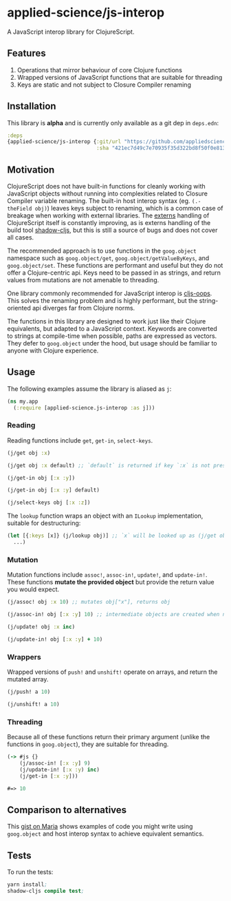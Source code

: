 # applied-science/js-interop

A JavaScript interop library for ClojureScript.

## Features

1. Operations that mirror behaviour of core Clojure functions
2. Wrapped versions of JavaScript functions that are suitable for threading
3. Keys are static and not subject to Closure Compiler renaming

## Installation

This library is **alpha** and is currently only available as a git dep in `deps.edn`:

```clj
:deps
{applied-science/js-interop {:git/url "https://github.com/appliedsciencestudio/js-interop"
                             :sha "421ec7d49c7e70935f35d322bd8f50f0e81322e3"}}
```

## Motivation

ClojureScript does not have built-in functions for cleanly working with JavaScript
objects without running into complexities related to Closure Compiler variable renaming.
The built-in host interop syntax (eg. `(.-theField obj)`) leaves keys subject to renaming,
which is a common case of breakage when working with external libraries. The [externs](https://clojurescript.org/guides/externs)
handling of ClojureScript itself is constantly improving, as is externs handling of the
build tool [shadow-cljs](https://shadow-cljs.github.io/docs/UsersGuide.html#infer-externs), but this is still
a source of bugs and does not cover all cases.

The recommended approach is to use functions in the `goog.object` namespace such
as `goog.object/get`, `goog.object/getValueByKeys`, and `goog.object/set`. These functions are
performant and useful but they do not offer a Clojure-centric api. Keys need to be passed in as strings,
and return values from mutations are not amenable to threading.

One library commonly recommended for JavaScript interop is [cljs-oops](https://github.com/binaryage/cljs-oops). This solves
the renaming problem and is highly performant, but the string-oriented api diverges far from Clojure norms.

The functions in this library are designed to work just like their Clojure equivalents,
but adapted to a JavaScript context. Keywords are converted to strings at compile-time when
possible, paths are expressed as vectors. They defer to `goog.object` under the hood, but usage should be familiar to
anyone with Clojure experience.

## Usage

The following examples assume the library is aliased as `j`:

```clj
(ns my.app
  (:require [applied-science.js-interop :as j]))
```

### Reading

Reading functions include `get`, `get-in`, `select-keys`.

```clj
(j/get obj :x)

(j/get obj :x default) ;; `default` is returned if key `:x` is not present

(j/get-in obj [:x :y])

(j/get-in obj [:x :y] default)

(j/select-keys obj [:x :z])
```

The `lookup` function wraps an object with an `ILookup` implementation, suitable for destructuring:

```clj
(let [{:keys [x]} (j/lookup obj)] ;; `x` will be looked up as (j/get obj :x)
  ...)
```

### Mutation

Mutation functions include `assoc!`, `assoc-in!`, `update!`, and `update-in!`. These functions
**mutate the provided object** but provide the return value you would expect.

```clj
(j/assoc! obj :x 10) ;; mutates obj["x"], returns obj

(j/assoc-in! obj [:x :y] 10) ;; intermediate objects are created when not present

(j/update! obj :x inc)

(j/update-in! obj [:x :y] + 10)
```

### Wrappers

Wrapped versions of `push!` and `unshift!` operate on arrays, and return the mutated array.

```clj
(j/push! a 10)

(j/unshift! a 10)
```

### Threading

Because all of these functions return their primary argument (unlike the functions in `goog.object`),
they are suitable for threading.

```clj
(-> #js {}
    (j/assoc-in! [:x :y] 9)
    (j/update-in! [:x :y) inc)
    (j/get-in [:x :y]))

#=> 10
```

## Comparison to alternatives

This [gist on Maria](https://www.maria.cloud/gist/7d3bb05390dce04a1bac9fda94ab0b92) shows
examples of code you might write using `goog.object` and host interop syntax to achieve equivalent
 semantics.

## Tests

To run the tests:

```clj
yarn install;
shadow-cljs compile test;
```
